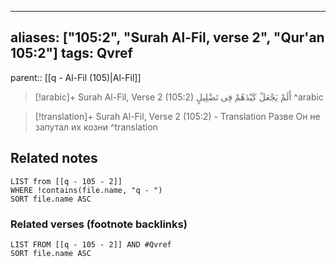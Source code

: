 
---
aliases: ["105:2", "Surah Al-Fil, verse 2", "Qur'an 105:2"]
tags: Qvref
---

parent:: [[q - Al-Fil (105)|Al-Fil]]

> [!arabic]+ Surah Al-Fil, Verse 2 (105:2)
> <span class="quran-arabic">أَلَمْ يَجْعَلْ كَيْدَهُمْ فِى تَضْلِيلٍ</span>
^arabic

> [!translation]+ Surah Al-Fil, Verse 2 (105:2) - Translation
> Разве Он не запутал их козни
^translation



## Related notes
```dataview
LIST from [[q - 105 - 2]]
WHERE !contains(file.name, "q - ")
SORT file.name ASC
```

### Related verses (footnote backlinks)
```dataview
LIST FROM [[q - 105 - 2]] AND #Qvref
SORT file.name ASC
```

